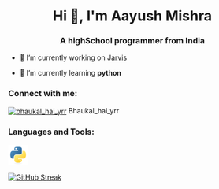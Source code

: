 <h1 align="center">Hi 👋, I'm Aayush Mishra</h1>
<h3 align="center">A highSchool programmer from India</h3>

- 🔭 I’m currently working on [Jarvis](https://discord.com/oauth2/authorize?client_id=859656056660819988&permissions=8&scope=bot%20applications.commands)

- 🌱 I’m currently learning **python**

<h3 align="left">Connect with me:</h3>
<p align="left">
<a href="https://twitter.com/bhaukal_hai_yrr" target="blank"><img align="center" src="https://raw.githubusercontent.com/rahuldkjain/github-profile-readme-generator/master/src/images/icons/Social/twitter.svg" alt="bhaukal_hai_yrr" height="30" width="40" /></a> Bhaukal_hai_yrr 
</p>

<h3 align="left">Languages and Tools:</h3>
<p align="left"> <a href="https://www.python.org" target="_blank" rel="noreferrer"> <img src="https://raw.githubusercontent.com/devicons/devicon/master/icons/python/python-original.svg" alt="python" width="40" height="40"/> </a> </p>

<!-- <p>&nbsp;<img align="center" src="https://github-readme-stats.vercel.app/api?username=iamaayushmishra&show_icons=true&locale=en" alt="iamaayushmishra" /></p> -->

[![GitHub Streak](https://github-readme-streak-stats.herokuapp.com?user=iamAayushMishra&theme=tokyonight&hide_border=true&date_format=n%2Fj%5B%2FY%5D)](https://git.io/streak-stats)

